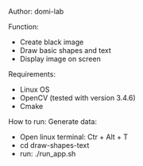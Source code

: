 
Author: domi-lab

Function:
- Create black image
- Draw basic shapes and text
- Display image on screen

Requirements:
- Linux OS
- OpenCV (tested with version 3.4.6)
- Cmake

How to run:
Generate data:
- Open linux terminal: Ctr + Alt + T 
- cd draw-shapes-text
- run: ./run_app.sh


